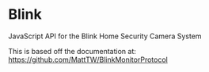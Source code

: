 # Blink
JavaScript API for the Blink Home Security Camera System

This is based off the documentation at: https://github.com/MattTW/BlinkMonitorProtocol
